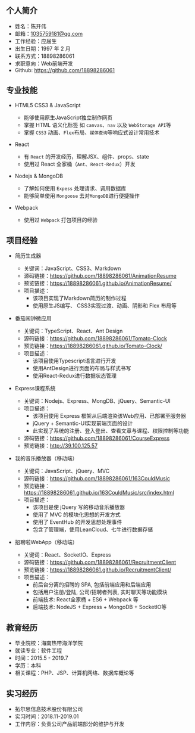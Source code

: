 ## 个人简介
* 姓名：陈开伟
* 邮箱：1035759181@qq.com
* 工作经验：应届生
* 出生日期：1997 年 2 月
* 联系方式：18898286061
* 求职意向：Web前端开发
* Github: https://github.com/18898286061

## 专业技能
* HTML5 CSS3 & JavaScript
  * 能够使用原生JavaScript独立制作网页
  * 掌握 HTML 语义化标签 如 `canvas`、`nav` 以及 `WebStorage API`等
  * 掌握 `CSS3` 动画、`Flex`布局、`媒体查询`等响应式设计常用技术

* React
  * 有 `React` 的开发经历，理解JSX、组件、props、state
  * 使用过 React 全家桶（`Ant`、`React-Redux`）开发

* Nodejs & MongoDB
  * 了解如何使用 `Expess` 处理请求、调用数据库
  * 能够简单使用 `Mongoose` 去对`MongoDB`进行便捷操作

* Webpack
  * 使用过 `Webpack` 打包项目的经验

## 项目经验
- 简历生成器
  * 关键词：JavaScript、CSS3、Markdown
  * 源码链接：https://github.com/18898286061/AnimationResume
  * 预览链接：https://18898286061.github.io/AnimationResume/
  * 项目描述：
    * 该项目实现了Markdown简历的制作过程
    * 使用原生JS编写、 CSS3实现过渡、动画、阴影和 Flex 布局等

- 番茄闹钟微应用
  * 关键词：TypeScript、React、Ant Design
  * 源码链接：https://github.com/18898286061/Tomato-Clock
  * 预览链接：https://18898286061.github.io/Tomato-Clock/
  * 项目描述：
    * 该项目使用Typescript语言进行开发
    * 使用AntDesign进行页面的布局与样式书写
    * 使用React-Redux进行数据状态管理

- Express课程系统
  * 关键词：Nodejs、Express、MongDB、jQuery、Semantic-UI
  * 项目描述：
    * 该项目使用 Express 框架从后端渲染该Web应用、已部署至服务器
    * jQuery + Semantic-UI实现前端页面的设计
    * 此实现了系统的注册、登入登出、查看文章与课程、权限控制等功能
  * 源码链接：https://github.com/18898286061/CourseExpress
  * 预览链接：http://39.100.125.57

- 我的音乐播放器（移动端）
  * 关键词：JavaScript、jQuery、MVC
  * 源码链接：https://github.com/18898286061/163CouldMusic
  * 预览链接：https://18898286061.github.io/163CouldMusic/src/index.html
  * 项目描述：
    * 该项目是使 jQuery 写的移动音乐播放器
    * 使用了 MVC 的模块化思想的开发方式
    * 使用了 EventHub 的开发思想处理事件
    * 包含了管理端，使用LeanCloud、七牛进行数据存储

- 招聘啦WebApp（移动端）
  * 关键词：React、SocketIO、Express
  * 源码链接：https://github.com/18898286061/RecruitmentClient
  * 预览链接：https://18898286061.github.io/RecruitmentClient/
  * 项目描述：
    * 前后台分离的招聘的 SPA, 包括前端应用和后端应用
    * 包括用户注册/登陆, 公司/招聘者列表, 实时聊天等功能模块 
    * 前端技术: React全家桶 + ES6 + Webpack 等
    * 后端技术: NodeJS + Express + MongoDB + SocketIO等



## 教育经历
* 毕业院校：海南热带海洋学院
* 就读专业：软件工程
* 时间：2015.5 - 2019.7
* 学历：本科
* 相关课程：PHP、JSP、计算机网络、数据库概论等

## 实习经历
* 拓尔思信息技术股份有限公司
* 实习时间：2018.11-2019.01
* 工作内容：负责公司产品前端部分的维护与开发
